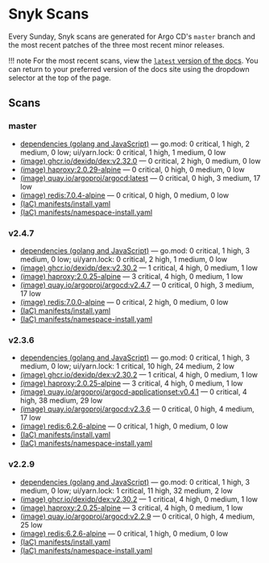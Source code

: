 # Snyk Scans

Every Sunday, Snyk scans are generated for Argo CD's `master` branch and the most recent patches of the three most
recent minor releases.

!!! note
    For the most recent scans, view the [`latest` version of the docs](https://argo-cd.readthedocs.io/en/latest/snyk/).
    You can return to your preferred version of the docs site using the dropdown selector at the top of the page.

## Scans

### master

* [dependencies (golang and JavaScript)](master/argocd-test.html) — go.mod: 0 critical, 1 high, 2 medium, 0 low; ui/yarn.lock: 0 critical, 1 high, 1 medium, 0 low
* [(image) ghcr.io/dexidp/dex:v2.32.0](master/ghcr.io_dexidp_dex:v2.32.0.html) — 0 critical, 2 high, 0 medium, 0 low
* [(image) haproxy:2.0.29-alpine](master/haproxy:2.0.29-alpine.html) — 0 critical, 0 high, 0 medium, 0 low
* [(image) quay.io/argoproj/argocd:latest](master/quay.io_argoproj_argocd:latest.html) — 0 critical, 0 high, 3 medium, 17 low
* [(image) redis:7.0.4-alpine](master/redis:7.0.4-alpine.html) — 0 critical, 0 high, 0 medium, 0 low
* [(IaC) manifests/install.yaml](master/argocd-iac-install.html)
* [(IaC) manifests/namespace-install.yaml](master/argocd-iac-namespace-install.html)

### v2.4.7

* [dependencies (golang and JavaScript)](v2.4.7/argocd-test.html) — go.mod: 0 critical, 1 high, 3 medium, 0 low; ui/yarn.lock: 0 critical, 2 high, 1 medium, 0 low
* [(image) ghcr.io/dexidp/dex:v2.30.2](v2.4.7/ghcr.io_dexidp_dex:v2.30.2.html) — 1 critical, 4 high, 0 medium, 1 low
* [(image) haproxy:2.0.25-alpine](v2.4.7/haproxy:2.0.25-alpine.html) — 3 critical, 4 high, 0 medium, 1 low
* [(image) quay.io/argoproj/argocd:v2.4.7](v2.4.7/quay.io_argoproj_argocd:v2.4.7.html) — 0 critical, 0 high, 3 medium, 17 low
* [(image) redis:7.0.0-alpine](v2.4.7/redis:7.0.0-alpine.html) — 0 critical, 2 high, 0 medium, 0 low
* [(IaC) manifests/install.yaml](v2.4.7/argocd-iac-install.html)
* [(IaC) manifests/namespace-install.yaml](v2.4.7/argocd-iac-namespace-install.html)

### v2.3.6

* [dependencies (golang and JavaScript)](v2.3.6/argocd-test.html) — go.mod: 0 critical, 1 high, 3 medium, 0 low; ui/yarn.lock: 1 critical, 10 high, 24 medium, 2 low
* [(image) ghcr.io/dexidp/dex:v2.30.2](v2.3.6/ghcr.io_dexidp_dex:v2.30.2.html) — 1 critical, 4 high, 0 medium, 1 low
* [(image) haproxy:2.0.25-alpine](v2.3.6/haproxy:2.0.25-alpine.html) — 3 critical, 4 high, 0 medium, 1 low
* [(image) quay.io/argoproj/argocd-applicationset:v0.4.1](v2.3.6/quay.io_argoproj_argocd-applicationset:v0.4.1.html) — 0 critical, 4 high, 38 medium, 29 low
* [(image) quay.io/argoproj/argocd:v2.3.6](v2.3.6/quay.io_argoproj_argocd:v2.3.6.html) — 0 critical, 0 high, 4 medium, 17 low
* [(image) redis:6.2.6-alpine](v2.3.6/redis:6.2.6-alpine.html) — 0 critical, 1 high, 0 medium, 0 low
* [(IaC) manifests/install.yaml](v2.3.6/argocd-iac-install.html)
* [(IaC) manifests/namespace-install.yaml](v2.3.6/argocd-iac-namespace-install.html)

### v2.2.9

* [dependencies (golang and JavaScript)](v2.2.9/argocd-test.html) — go.mod: 0 critical, 1 high, 3 medium, 0 low; ui/yarn.lock: 1 critical, 11 high, 32 medium, 2 low
* [(image) ghcr.io/dexidp/dex:v2.30.2](v2.2.9/ghcr.io_dexidp_dex:v2.30.2.html) — 1 critical, 4 high, 0 medium, 1 low
* [(image) haproxy:2.0.25-alpine](v2.2.9/haproxy:2.0.25-alpine.html) — 3 critical, 4 high, 0 medium, 1 low
* [(image) quay.io/argoproj/argocd:v2.2.9](v2.2.9/quay.io_argoproj_argocd:v2.2.9.html) — 0 critical, 0 high, 4 medium, 25 low
* [(image) redis:6.2.6-alpine](v2.2.9/redis:6.2.6-alpine.html) — 0 critical, 1 high, 0 medium, 0 low
* [(IaC) manifests/install.yaml](v2.2.9/argocd-iac-install.html)
* [(IaC) manifests/namespace-install.yaml](v2.2.9/argocd-iac-namespace-install.html)
